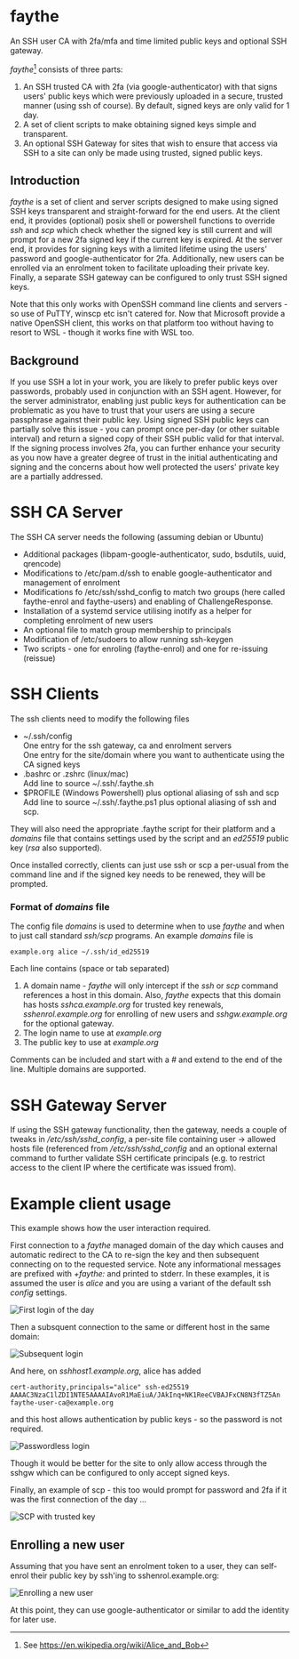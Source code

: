 # faythe
An SSH user CA with 2fa/mfa and time limited public keys and optional SSH gateway.

_faythe_[^1] consists of three parts:

1. An SSH trusted CA with 2fa (via google-authenticator) with that signs users' public keys which were previously uploaded in a secure, trusted manner (using ssh of course). By default, signed keys are only valid for 1 day.
2. A set of client scripts to make obtaining signed keys simple and transparent.
3. An optional SSH Gateway for sites that wish to ensure that access via SSH to a site can only be made using trusted, signed public keys.

## Introduction

_faythe_ is a set of client and server scripts designed to make using signed SSH keys transparent and straight-forward for the end users. At the client end, it provides (optional) posix shell or powershell functions to override _ssh_ and _scp_ which check whether the signed key is still current and will prompt for a new 2fa signed key if the current key is expired. At the server end, it provides for signing keys with a limited lifetime using the users' password and google-authenticator for 2fa. Additionally, new users can be enrolled via an enrolment token to facilitate uploading their private key. Finally, a separate SSH gateway can be configured to only trust SSH signed keys.

Note that this only works with OpenSSH command line clients and servers - so use of PuTTY, winscp etc isn't catered for. Now that Microsoft provide a native OpenSSH client, this works on that platform too without having to resort to WSL - though it works fine with WSL too.

## Background

If you use SSH a lot in your work, you are likely to prefer public keys over passwords, probably used in conjunction with an SSH agent. However, for the server administrator, enabling just public keys for authentication can be problematic as you have to trust that your users are using a secure passphrase against their public key. Using signed SSH public keys can partially solve this issue - you can prompt once per-day (or other suitable interval) and return a signed copy of their SSH public valid for that interval. If the signing process involves 2fa, you can further enhance your security as you now have a greater degree of trust in the initial authenticating and signing and the concerns about how well protected the users' private key are a partially addressed.

# SSH CA Server

The SSH CA server needs the following (assuming debian or Ubuntu)

* Additional packages (libpam-google-authenticator, sudo, bsdutils, uuid, qrencode)
* Modifications to /etc/pam.d/ssh to enable google-authenticator and management of enrolment
* Modifications fo /etc/ssh/sshd_config to match two groups (here called faythe-enrol and faythe-users) and enabling of ChallengeResponse.
* Installation of a systemd service utilising inotify as a helper for completing enrolment of new users
* An optional file to match group membership to principals
* Modification of /etc/sudoers to allow running ssh-keygen
* Two scripts - one for enroling (faythe-enrol) and one for re-issuing (reissue)

# SSH Clients

The ssh clients need to modify the following files

* ~/.ssh/config  
  One entry for the ssh gateway, ca and enrolment servers  
  One entry for the site/domain where you want to authenticate using the CA signed keys
* .bashrc or .zshrc (linux/mac)  
  Add line to source ~/.ssh/.faythe.sh
* $PROFILE (Windows Powershell) plus optional aliasing of ssh and scp
  Add line to source ~/.ssh/.faythe.ps1 plus optional aliasing of ssh and scp.

They will also need the appropriate .faythe script for their platform and a _domains_ file that contains settings used by the script and an _ed25519_ public key (_rsa_ also supported).

Once installed correctly, clients can just use ssh or scp a per-usual from the command line and if the signed key needs to be renewed, they will be prompted.

### Format of _domains_ file

The config file _domains_ is used to determine when to use _faythe_ and when to just call standard _ssh/scp_ programs. An example _domains_ file is
```
example.org alice ~/.ssh/id_ed25519
```

Each line contains (space or tab separated)
1. A domain name - _faythe_ will only intercept if the _ssh_ or _scp_ command references a host in this domain. Also, _faythe_ expects that this domain has hosts _sshca.example.org_ for trusted key renewals, _sshenrol.example.org_ for enrolling of new users and _sshgw.example.org_ for the optional gateway.
2. The login name to use at _example.org_
3. The public key to use at _example.org_

Comments can be included and start with a _#_ and extend to the end of the line. Multiple domains are supported.

# SSH Gateway Server

If using the SSH gateway functionality, then the gateway, needs a couple of tweaks in _/etc/ssh/sshd_config_, a per-site file containing user -> allowed hosts file (referenced from _/etc/ssh/sshd_config_ and an optional external command to further validate SSH certificate principals (e.g. to restrict access to the client IP where the certificate was issued from).

# Example client usage

This example shows how the user interaction required.

First connection to a _faythe_ managed domain of the day which causes and automatic redirect to the CA to re-sign the key and then subsequent connecting on to the requested service. Note any informational messages are prefixed with _+faythe:_ and printed to stderr. In these examples, it is assumed the user is _alice_ and you are using a variant of the default ssh _config_ settings.

![First login of the day](images/login1.png)

Then a subsquent connection to the same or different host in the same domain:

![Subsequent login](images/login2.png)

And here, on _sshhost1.example.org_, alice has added

```
cert-authority,principals="alice" ssh-ed25519 AAAAC3NzaC1lZDI1NTE5AAAAIAvoR1MaEiuA/JAkInq+NK1ReeCVBAJFxCN8N3fTZ5An faythe-user-ca@example.org
```

and this host allows authentication by public keys - so the password is not required.

![Passwordless login](images/login3.png)

Though it would be better for the site to only allow access through the sshgw which can be configured to only accept signed keys.

Finally, an example of scp - this too would prompt for password and 2fa if it was the first connection of the day ...

![SCP with trusted key](images/scp.png)

## Enrolling a new user

Assuming that you have sent an enrolment token to a user, they can self-enrol their public key by ssh'ing to sshenrol.example.org:

![Enrolling a new user](images/enrol.png)

At this point, they can use google-authenticator or similar to add the identity for later use.

[^1]: See https://en.wikipedia.org/wiki/Alice_and_Bob